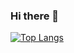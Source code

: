 ### Hi there 👋
<!-- Markdown -->
[![Top Langs](https://github-readme-stats.vercel.app/api/top-langs/?username=Terencehdl&layout=donut)](https://github.com/anuraghazra/github-readme-stats)
<!--
**Terencehdl/Terencehdl** is a ✨ _special_ ✨ repository because its `README.md` (this file) appears on your GitHub profile.

Here are some ideas to get you started:

- 🔭 I’m currently working on ...
- 🌱 I’m currently learning ...
- 👯 I’m looking to collaborate on ...
- 🤔 I’m looking for help with ...
- 💬 Ask me about ...
- 📫 How to reach me: ...
- 😄 Pronouns: ...
- ⚡ Fun fact: ...
-->
